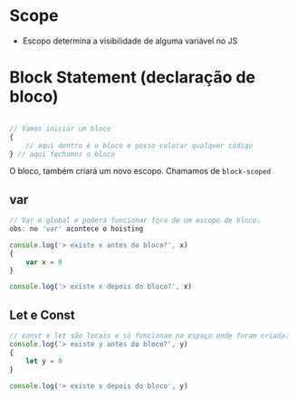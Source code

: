 # Scope

* Escopo determina a visibilidade de alguma variável no JS


# Block Statement (declaração de bloco)
```js

// Vamos iniciar um bloco
{
    // aqui dentro é u bloco e posso colocar qualquer código
} // aqui fechamos o bloco
```

O bloco, também criará um novo escopo. Chamamos de `block-scoped`


## var
```js
// Var é global e poderá funcionar fora de um escopo de bloco.
obs: no 'var' acontece o hoisting

console.log('> existe x antes do bloco?', x)
{
    var x = 0
}

console.log('> existe x depois do bloco?', x)
```

## Let e Const
```js
// const e let são locais e só funcionam no espaço onde foram criada.
console.log('> existe y antes do bloco?', y)
{
    let y = 0
}

console.log('> existe x depois do bloco', y)
```